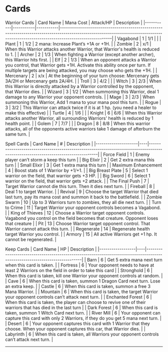 # Cards
Warrior Cards
| Card Name | Mana Cost | Attack/HP | Description                                                                                                                                                                          |
|-----------|-----------|-----------|--------------------------------------------------------------------------------------------------------------------------------------------------------------------------------------|
| Vagabond  | 1         | 1/1       |                                                                                                                                                                                      |
| Plant     | 1         | 1/2       | 2 mana: Increase Plant’s +1A or +1H.                                                                                                                                                 |
| Zombie    | 2         | x/1       | When this Warrior attacks another Warrior, that Warrior's health is reduced to 1.                                                                                                    |
| Archer    | 2         | 1/3       | When fighting a Warrior (except another archer), this Warrior hits first.                                                                                                            |
| Elf       | 2         | 1/3       | When an opponent attacks a Warrior you control, that Warrior gets +1H. Activate this ability once per turn. If multiple targets are being attacked, you may choose who gets the +1H. |
| Mercenary | 2         | x/x       | At the beginning of your turn choose: Mercenary gets 3A/2H or Mercenary gets 2A/4H.                                                                                                  |
| Troll     | 3         | 4/2       |                                                                                                                                                                                      |
| Witch     | 3         | 2/3       | When this Warrior is directly attacked by a Warrior controlled by the opponent, that Warrior dies.                                                                                   |
| Wizard    | 3         | 1/2       | When summoning this Warrior, deal 1 damage to any Warrior your opponent controls.                                                                                                    |
| Mage      | 3         | 2/3       | When summoning this Warrior, Add 1 mana to your mana pool this turn.                                                                                                                 |
| Rogue     | 3         | 3/2       | This Warrior can attack twice if it is at 1 hp. (you need a healer to make this effective)                                                                                           |
| Turtle    | 4         | 1/6       |                                                                                                                                                                                      |
| Knight    | 6         | 6/6       | When this Warrior attacks another Warrior, all surrounding Warriors' health is reduced by 1 health point.                                                                            |
| Golem     | 7         | 7/7       |                                                                                                                                                                                      |
| Dragon    | 8         | 8/8       | When this warrior attacks, all of the opponents active warriors take 1 damage of afterburn the same turn.                                                                            |


Spell Cards
| Card Name           | #  | Description                                                                                                                      |
|---------------------|----|----------------------------------------------------------------------------------------------------------------------------------|
| Force Field         | 1  | Enemy player can’t storm a keep this turn                                                                                      |
| Big Elixir          | 2  | Get 2 extra mana this turn                                                                                                       |
| Small Elixir        | 3  | Get 1 extra mana this turn                                                                                                       |
| Maximum Enhancement | 4  | Boost stats of 1 Warrior by +1/+1.                                                                                               |
| Big Breast Plate    | 5  | Select 1 warrior on the field, that warrior gets +3 HP.                                                                          |
| Big Sword           | 6  | Select 1 warrior on the field, that warrior gets +2 attack.                                                                      |
| The Final Push      | 7  | Target Warrior cannot die this turn. Then it dies next turn.                                                                     |
| Fireball            | 8  | Deal 1 to target Warrior.                                                                                                        |
| Revival             | 9  | Choose the target Warrior that died last turn, pay its mana cost and summon it back to the battlefield.                          |
| Zombie Swarm        | 10 | Up to 3 Warriors turn to zombies, they all die next turn.                                                                        |
| Turn to Crime       | 11 | Target Warrior your opponent controls becomes a Vagabond.                                                                        |
| King of Thieves     | 12 | Choose a Warrior target opponent controls. Vagabond you control on the field becomes that creature. Opponent loses that creature |
| Pit                 | 13 | Choose Warrior target opponent control. That Warrior cannot attack this turn.                                                    |
| Regenerate          | 14 | Regenerate health target Warrior you control.                                                                                    |
| Armory              | 15 | All active Warriors get +1 hp. It cannot be regenerated.                                                                         |


Keep Cards
| Card Name        | HP | Description                                                                                                                |
|------------------|----|----------------------------------------------------------------------------------------------------------------------------|
| Barn             | 6  | Get 5 extra mana next turn when this card is taken.                                                                        |
| Fortress         | 6  | Your opponent needs to have at least 2 Warriors on the field in order to take this card                                    |
| Stronghold       | 6  | When this card is taken, kill one Warrior your opponent controls at random.                                                |
| Cave             | 6  | When this card is taken, summon 1 Dragon Card next turn. Lose an extra keep.                                               |
| Castle           | 6  | When this card is taken, summon a free 3 Mana Warrior.                                                                     |
| Mountain         | 6  | When this card is taken, the target Warrior your opponent controls can’t attack next turn.                                 |
| Enchanted Forest | 6  | When this card is taken, the player can choose to revive one of their warriors that has died in the last turn              |
| Dark Forest      | 6  | When this card is taken, summon 1 Witch Card next turn.                                                                    |
| River Mill       | 6  | Your opponent can capture this card with only 2 Warriors, if they do you get 5 mana next turn.                             |
| Desert           | 6  | Your opponent captures this card with 1 Warrior that they choose. When your opponent captures this car, that Warrior dies. |
| Labyrinth        | 6  | When this card is taken, all Warriors your opponent controls can’t attack next turn.                                       |

---
